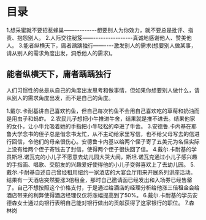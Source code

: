   # 目录
  1.想采蜜就不要招惹蜂巢——---------想要别人为你效力，就不要总是批评、指责、抱怨别人。
  2.人际交往秘笈——----------------真诚地感谢他人、赞美他人。
  3.能者纵横天下，庸者踽踽独行——----激发别人的需求(想要别人做某事，请从别人的需求角度出发，洞悉他人的需求)。

  ## 能者纵横天下，庸者踽踽独行
  人们习惯性的总是从自己的角度出发思考和做事情，但如果你想要别人做什么，请从别人的需求角度出发，而不是自己的角度。

  1.戴尔.卡耐基讲自己喜欢钓鱼，但自己每次钓鱼不会用自己喜欢吃的草莓和奶油而是用虫子和蚂蚱。
  2.农民儿子想把小牛推进牛舍，结果就是推不进去。结果他家的女仆，让小牛允吸着她的手指把小牛轻松的牵进了牛舍。
  3.安德鲁.卡内基在耶鲁大学念书的侄子总是借念书太忙，从不主动给家里写信，也不给父母写去的信进行回信，令他们的母亲很伤心。安德鲁卡内基以给两个侄子寄了五美元为名但实际上没有给两个侄子寄钱去了封信，使得两个侄子很快回了信。
  4.戴尔.卡耐基的学员斯坦.诺瓦克的小儿子不愿意去幼儿园大哭大闹，斯坦.诺瓦克通过小儿子感兴趣的手指画、唱歌、交朋友的兴趣爱好使得他的小儿子变得喜欢上了去幼儿园。
  5.戴尔.卡耐基自述自己曾经租用纽约一家酒店的大宴会厅用来开展系列讲座活动。结果有一天酒店突然要涨3倍租金，那时自己邀请函已经发出和入场券已经售罄了。自己不想按照这个价格支付，于是通过给酒店的经理分析给他涨三倍租金会给酒店带来的利弊使得酒店经理仅仅将涨幅提高到了50%。
  6.戴尔.卡耐基的学员安德森女士通过向银行表明自己能对银行做出的贡献获得了这家银行的职位。
  7.森林岗